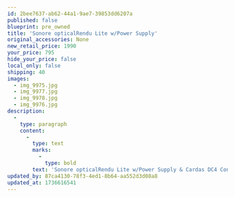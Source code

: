 ```yaml
---
id: 2bee7637-ab62-44a1-9ae7-39853dd6207a
published: false
blueprint: pre_owned
title: 'Sonore opticalRendu Lite w/Power Supply'
original_accessories: None
new_retail_price: 1990
your_price: 795
hide_your_price: false
local_only: false
shipping: 40
images:
  - img_9975.jpg
  - img_9977.jpg
  - img_9978.jpg
  - img_9976.jpg
description:
  -
    type: paragraph
    content:
      -
        type: text
        marks:
          -
            type: bold
        text: 'Sonore opticalRendu Lite w/Power Supply & Cardas DC4 Connection Cable. Units are in excellent physical and functional condition - no original boxes or packing included. Units sold as new for $1,990.00'
updated_by: 87ca4130-78f3-4ed1-8b64-aa552d3d08a8
updated_at: 1736616541
---
```

